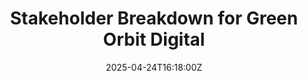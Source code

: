 ---
title: Stakeholder Breakdown for Green Orbit Digital
linkTitle: Stakeholder Breakdown for Green Orbit Digital
date: '2025-04-24T16:18:00Z'
weight: 1
description: Green Orbit Digital's stakeholders include internal employees, leadership,
  and investors, as well as external clients in the space and sustainability sectors,
  suppliers, partners, regulators, and the general public. This stakeholder map aids
  in managing relationships and understanding roles in the company's operations and
  impact.
draft: false
ref: stakeholder-breakdown-for-green-orbit-digital
---